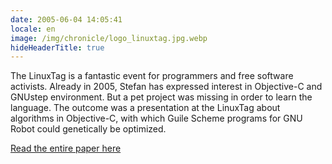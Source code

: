 ```yaml
---
date: 2005-06-04 14:05:41
locale: en
image: /img/chronicle/logo_linuxtag.jpg.webp
hideHeaderTitle: true
---
```

The LinuxTag is a fantastic event for programmers and free software activists.  Already in 2005, Stefan has expressed interest in Objective-C and GNUstep environment. But a pet project was missing in order to learn the language. The outcome was a presentation at the LinuxTag about algorithms in Objective-C, with which Guile Scheme programs for GNU Robot could genetically be optimized.

[Read the entire paper here](http://www.free-it.org/archiv/talks_2005/paper-11061/paper-11061-de.pdf)
